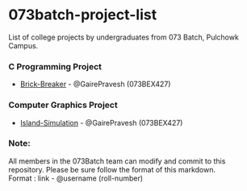 # 073batch-project-list
List of college projects by undergraduates from 073 Batch, Pulchowk Campus. 

### C Programming Project
- [Brick-Breaker](https://github.com/GairePravesh/Brick-Breaker) - @GairePravesh (073BEX427)


### Computer Graphics Project
- [Island-Simulation](https://github.com/GairePravesh/Island-Simulation) - @GairePravesh (073BEX427)

### Note:
All members in the 073Batch team can modify and commit to this repository. Please be sure follow the format of this markdown.\
Format : link - @username (roll-number)


